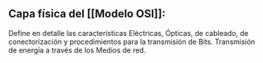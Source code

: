 ## Capa física del [[Modelo OSI]]:
Define en detalle las características Eléctricas, Ópticas, de cableado, de conectorización y procedimientos para la transmisión de Bits. Transmisión de energía a través de los Medios de red.

